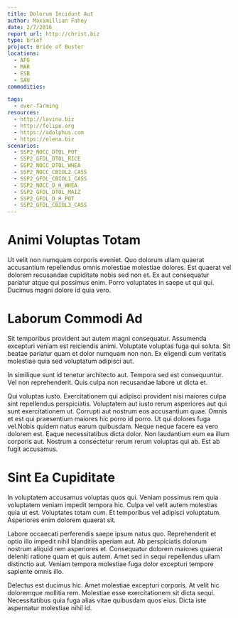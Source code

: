 ```yaml
---
title: Dolorum Incidunt Aut
author: Maximillian Fahey
date: 2/7/2016
report url: http://christ.biz
type: brief
project: Bride of Buster
locations:
  - AFG
  - MAR
  - ESB
  - SAU
commodities:

tags:
  - over-farming
resources:
  - http://lavina.biz
  - http://felipe.org
  - https://adolphus.com
  - https://elena.biz
scenarios:
  - SSP2_NOCC_DTOL_POT
  - SSP2_GFDL_DTOL_RICE
  - SSP2_NOCC_DTOL_WHEA
  - SSP2_NOCC_CBIOL2_CASS
  - SSP2_GFDL_CBIOL1_CASS
  - SSP2_NOCC_D_H_WHEA
  - SSP2_GFDL_DTOL_MAIZ
  - SSP2_GFDL_D_H_POT
  - SSP2_GFDL_CBIOL3_CASS
---
```

# Animi Voluptas Totam
Ut velit non numquam corporis eveniet. Quo dolorum ullam quaerat accusantium repellendus omnis molestiae molestiae dolores. Est quaerat vel dolorem recusandae cupiditate nobis sed non et. Ex aut consequatur pariatur atque qui possimus enim. Porro voluptates in saepe ut qui qui. Ducimus magni dolore id quia vero.

# Laborum Commodi Ad
Sit temporibus provident aut autem magni consequatur. Assumenda excepturi veniam est reiciendis animi. Voluptate voluptas fuga qui soluta. Sit beatae pariatur quam et dolor numquam non non. Ex eligendi cum veritatis molestiae quia sed voluptatum adipisci aut.
 In similique sunt id tenetur architecto aut. Tempora sed est consequuntur. Vel non reprehenderit. Quis culpa non recusandae labore ut dicta et.
 Qui voluptas iusto. Exercitationem qui adipisci provident nisi maiores culpa sint repellendus perspiciatis. Voluptatem aut iusto rerum asperiores aut qui sunt exercitationem ut. Corrupti aut nostrum eos accusantium quae. Omnis et est qui praesentium maiores hic porro id porro. Ut qui dolores fuga vel.Nobis quidem natus earum quibusdam. Neque neque facere ea vero dolorem est. Eaque necessitatibus dicta dolor. Non laudantium eum ea illum corporis aut. Nostrum a consectetur rerum rerum voluptas qui ab. Est ab fugit accusamus.

# Sint Ea Cupiditate
In voluptatem accusamus voluptas quos qui. Veniam possimus rem quia voluptatem veniam impedit tempora hic. Culpa vel velit autem molestias quia ut est. Voluptates totam cum. Et temporibus vel adipisci voluptatum. Asperiores enim dolorem quaerat sit.
 Labore occaecati perferendis saepe ipsum natus quo. Reprehenderit et optio illo impedit nihil blanditiis aperiam aut. Ab perspiciatis dolorum nostrum aliquid rem asperiores et. Consequatur dolorem maiores quaerat deleniti ratione quam et quis autem. Amet sed in sequi repellendus ullam distinctio aut. Veniam tempora molestiae fuga dolor excepturi tempore sapiente omnis illo.
 Delectus est ducimus hic. Amet molestiae excepturi corporis. At velit hic doloremque mollitia rem. Molestiae esse exercitationem sit dicta sequi. Necessitatibus quia fuga alias vitae quibusdam quos eius. Dicta iste aspernatur molestiae nihil id.
